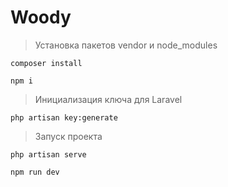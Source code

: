 # Woody
> Установка пакетов vendor и node_modules
``` 
composer install 
```
``` 
npm i 
```
> Инициализация ключа для Laravel
``` 
php artisan key:generate 
```
> Запуск проекта
``` 
php artisan serve 
```
``` 
npm run dev 
```